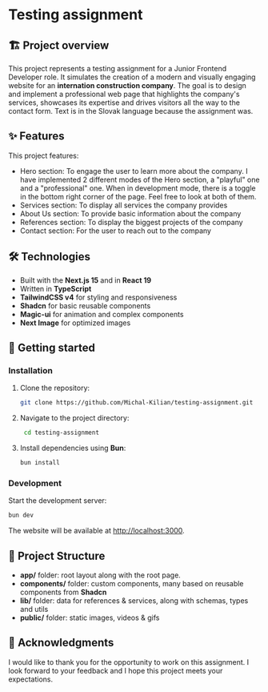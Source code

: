 # Testing assignment

## 🏗️ Project overview

This project represents a testing assignment for a Junior Frontend Developer role.
It simulates the creation of a modern and visually engaging website for an
**internation construction company**. The goal is to design and implement
a professional web page that highlights the company's services, showcases
its expertise and drives visitors all the way to the contact form.
Text is in the Slovak language because the assignment was.

## ✨ Features

This project features:

- Hero section: To engage the user to learn more about the company. I have implemented 2 different modes of the Hero section, a "playful" one and a "professional" one. When in development mode, there is a toggle in the bottom right corner of the page. Feel free to look at both of them.
- Services section: To display all services the company provides
- About Us section: To provide basic information about the company
- References section: To display the biggest projects of the company
- Contact section: For the user to reach out to the company

## 🛠️ Technologies

- Built with the **Next.js 15** and in **React 19**
- Written in **TypeScript**
- **TailwindCSS v4** for styling and responsiveness
- **Shadcn** for basic reusable components
- **Magic-ui** for animation and complex components
- **Next Image** for optimized images

## 🚀 Getting started

### Installation

1. Clone the repository:
   ```bash
   git clone https://github.com/Michal-Kilian/testing-assignment.git
   ```
2. Navigate to the project directory:
   ```bash
    cd testing-assignment
   ```
3. Install dependencies using **Bun**:
   ```bash
   bun install
   ```

### Development

Start the development server:

```bash
bun dev
```

The website will be available at [http://localhost:3000](http://localhost:3000).

## 📂 Project Structure

- **app/** folder: root layout along with the root page.
- **components/** folder: custom components, many based on reusable components from **Shadcn**
- **lib/** folder: data for references & services, along with schemas, types and utils
- **public/** folder: static images, videos & gifs

## 🙌 Acknowledgments

I would like to thank you for the opportunity to work on this assignment.
I look forward to your feedback and I hope this project meets your expectations.
